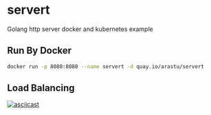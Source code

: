 # servert
Golang http server docker and kubernetes example


## Run By Docker
```sh
docker run -p 8080:8080 --name servert -d quay.io/arastu/servert
```

## Load Balancing
[![asciicast](https://asciinema.org/a/82324.png)](https://asciinema.org/a/82324)
